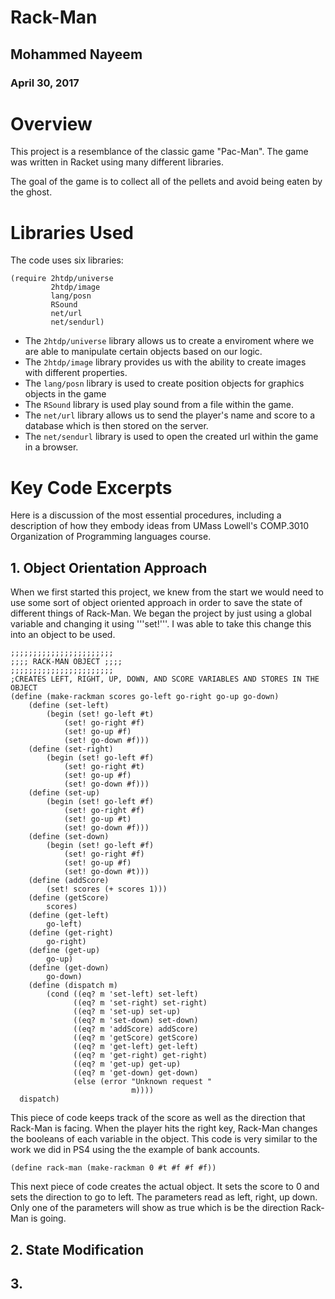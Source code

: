 # Rack-Man  
  
## Mohammed Nayeem  
### April 30, 2017  
  
# Overview  
  
This project is a resemblance of the classic game "Pac-Man". The game was written in Racket using many different libraries.

The goal of the game is to collect all of the pellets and avoid being eaten by the ghost. 

  
# Libraries Used  
The code uses six libraries:

```
(require 2htdp/universe  
         2htdp/image  
         lang/posn  
         RSound  
         net/url  
         net/sendurl)  
```  
  
* The ```2htdp/universe``` library allows us to create a enviroment where we are able to manipulate certain objects based on our logic.  
* The ```2htdp/image``` library provides us with the ability to create images with different properties.
* The ```lang/posn``` library is used to create position objects for graphics objects in the game  
* The ```RSound``` library is used play sound from a file within the game.
* The ```net/url``` library allows us to send the player's name and score to a database which is then stored on the server.  
* The ```net/sendurl``` library is used to open the created url within the game in a browser. 
  
# Key Code Excerpts  
  
Here is a discussion of the most essential procedures, including a description of how they embody ideas from 
UMass Lowell's COMP.3010 Organization of Programming languages course.  
  
## 1. Object Orientation Approach  
When we first started this project, we knew from the start we would need to use some sort of object oriented approach in order to save the state of different things of Rack-Man. We began the project by just using a global variable and changing it using '''set!'''. I was able to take this change this into an object to be used.

```
;;;;;;;;;;;;;;;;;;;;;;; 
;;;; RACK-MAN OBJECT ;;;;
;;;;;;;;;;;;;;;;;;;;;;;
;CREATES LEFT, RIGHT, UP, DOWN, AND SCORE VARIABLES AND STORES IN THE OBJECT
(define (make-rackman scores go-left go-right go-up go-down)
	(define (set-left)
		(begin (set! go-left #t)
			(set! go-right #f)
			(set! go-up #f)
			(set! go-down #f)))
	(define (set-right)
		(begin (set! go-left #f)
			(set! go-right #t)
			(set! go-up #f)
			(set! go-down #f)))
	(define (set-up)
		(begin (set! go-left #f)
			(set! go-right #f)
			(set! go-up #t)
			(set! go-down #f)))
	(define (set-down)
		(begin (set! go-left #f)
			(set! go-right #f)
			(set! go-up #f)
			(set! go-down #t)))
	(define (addScore)
		(set! scores (+ scores 1)))
	(define (getScore)
		scores)
	(define (get-left)
		go-left)
	(define (get-right)
		go-right)
	(define (get-up)
		go-up)
	(define (get-down)
		go-down) 
	(define (dispatch m)
		(cond ((eq? m 'set-left) set-left)
			  ((eq? m 'set-right) set-right)
			  ((eq? m 'set-up) set-up)
			  ((eq? m 'set-down) set-down)
			  ((eq? m 'addScore) addScore)
			  ((eq? m 'getScore) getScore)
			  ((eq? m 'get-left) get-left)
			  ((eq? m 'get-right) get-right)
			  ((eq? m 'get-up) get-up)
			  ((eq? m 'get-down) get-down)
			  (else (error "Unknown request "
						   m))))
  dispatch)
 ```
This piece of code keeps track of the score as well as the direction that Rack-Man is facing. When the player hits the right key, Rack-Man changes the booleans of each variable in the object. This code is very similar to the work we did in PS4 using the the example of bank accounts. 

```
(define rack-man (make-rackman 0 #t #f #f #f))
```
This next piece of code creates the actual object. It sets the score to 0 and sets the direction to go to left. The parameters read as left, right, up down. Only one of the parameters will show as true which is be the direction Rack-Man is going.
## 2. State Modification

## 3. 

